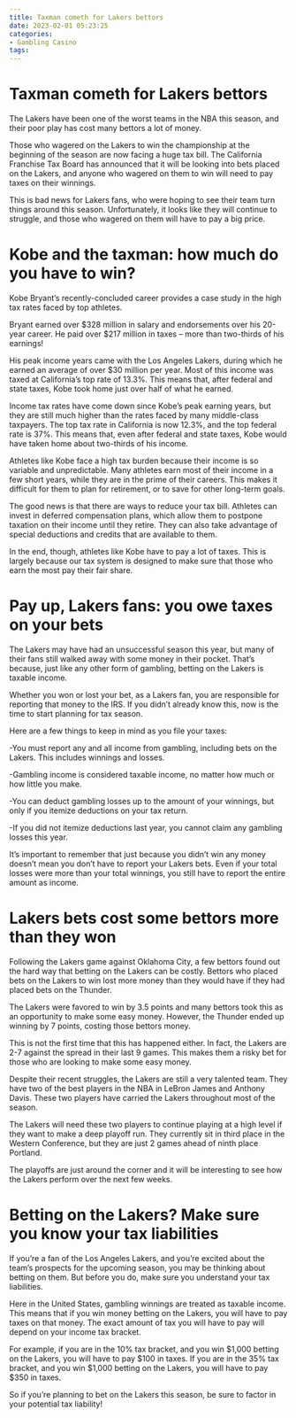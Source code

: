 ```yaml
---
title: Taxman cometh for Lakers bettors
date: 2023-02-01 05:23:25
categories:
- Gambling Casino
tags:
---
```



#  Taxman cometh for Lakers bettors

The Lakers have been one of the worst teams in the NBA this season, and their poor play has cost many bettors a lot of money.

Those who wagered on the Lakers to win the championship at the beginning of the season are now facing a huge tax bill. The California Franchise Tax Board has announced that it will be looking into bets placed on the Lakers, and anyone who wagered on them to win will need to pay taxes on their winnings.

This is bad news for Lakers fans, who were hoping to see their team turn things around this season. Unfortunately, it looks like they will continue to struggle, and those who wagered on them will have to pay a big price.

#  Kobe and the taxman: how much do you have to win?

Kobe Bryant’s recently-concluded career provides a case study in the high tax rates faced by top athletes.

Bryant earned over $328 million in salary and endorsements over his 20-year career. He paid over $217 million in taxes – more than two-thirds of his earnings!

His peak income years came with the Los Angeles Lakers, during which he earned an average of over $30 million per year. Most of this income was taxed at California’s top rate of 13.3%. This means that, after federal and state taxes, Kobe took home just over half of what he earned.

Income tax rates have come down since Kobe’s peak earning years, but they are still much higher than the rates faced by many middle-class taxpayers. The top tax rate in California is now 12.3%, and the top federal rate is 37%. This means that, even after federal and state taxes, Kobe would have taken home about two-thirds of his income.

Athletes like Kobe face a high tax burden because their income is so variable and unpredictable. Many athletes earn most of their income in a few short years, while they are in the prime of their careers. This makes it difficult for them to plan for retirement, or to save for other long-term goals.

The good news is that there are ways to reduce your tax bill. Athletes can invest in deferred compensation plans, which allow them to postpone taxation on their income until they retire. They can also take advantage of special deductions and credits that are available to them.

In the end, though, athletes like Kobe have to pay a lot of taxes. This is largely because our tax system is designed to make sure that those who earn the most pay their fair share.

#  Pay up, Lakers fans: you owe taxes on your bets

The Lakers may have had an unsuccessful season this year, but many of their fans still walked away with some money in their pocket. That’s because, just like any other form of gambling, betting on the Lakers is taxable income.

Whether you won or lost your bet, as a Lakers fan, you are responsible for reporting that money to the IRS. If you didn’t already know this, now is the time to start planning for tax season.

Here are a few things to keep in mind as you file your taxes:

-You must report any and all income from gambling, including bets on the Lakers. This includes winnings and losses.

-Gambling income is considered taxable income, no matter how much or how little you make.

-You can deduct gambling losses up to the amount of your winnings, but only if you itemize deductions on your tax return.

-If you did not itemize deductions last year, you cannot claim any gambling losses this year.

It’s important to remember that just because you didn’t win any money doesn’t mean you don’t have to report your Lakers bets. Even if your total losses were more than your total winnings, you still have to report the entire amount as income.

#  Lakers bets cost some bettors more than they won

Following the Lakers game against Oklahoma City, a few bettors found out the hard way that betting on the Lakers can be costly. Bettors who placed bets on the Lakers to win lost more money than they would have if they had placed bets on the Thunder.

The Lakers were favored to win by 3.5 points and many bettors took this as an opportunity to make some easy money. However, the Thunder ended up winning by 7 points, costing those bettors money.

This is not the first time that this has happened either. In fact, the Lakers are 2-7 against the spread in their last 9 games. This makes them a risky bet for those who are looking to make some easy money.

Despite their recent struggles, the Lakers are still a very talented team. They have two of the best players in the NBA in LeBron James and Anthony Davis. These two players have carried the Lakers throughout most of the season.

The Lakers will need these two players to continue playing at a high level if they want to make a deep playoff run. They currently sit in third place in the Western Conference, but they are just 2 games ahead of ninth place Portland.

The playoffs are just around the corner and it will be interesting to see how the Lakers perform over the next few weeks.

#  Betting on the Lakers? Make sure you know your tax liabilities

If you’re a fan of the Los Angeles Lakers, and you’re excited about the team’s prospects for the upcoming season, you may be thinking about betting on them. But before you do, make sure you understand your tax liabilities.

Here in the United States, gambling winnings are treated as taxable income. This means that if you win money betting on the Lakers, you will have to pay taxes on that money. The exact amount of tax you will have to pay will depend on your income tax bracket.

For example, if you are in the 10% tax bracket, and you win $1,000 betting on the Lakers, you will have to pay $100 in taxes. If you are in the 35% tax bracket, and you win $1,000 betting on the Lakers, you will have to pay $350 in taxes.

So if you’re planning to bet on the Lakers this season, be sure to factor in your potential tax liability!